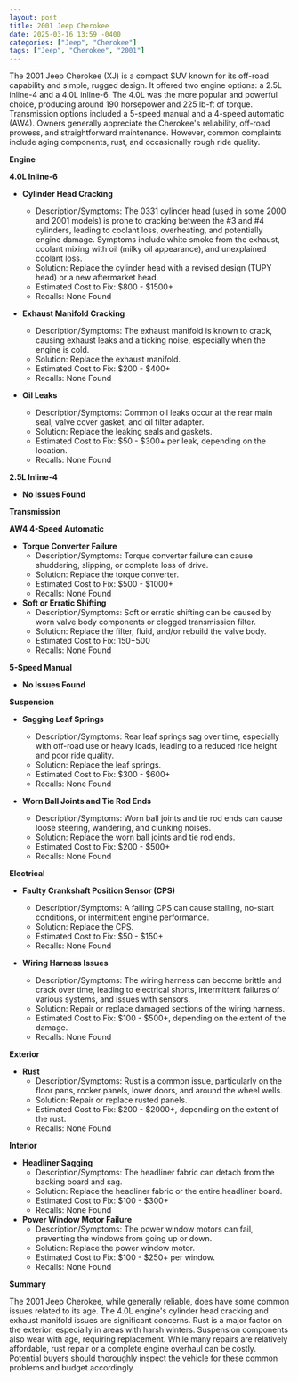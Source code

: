 ```yaml
---
layout: post
title: 2001 Jeep Cherokee
date: 2025-03-16 13:59 -0400
categories: ["Jeep", "Cherokee"]
tags: ["Jeep", "Cherokee", "2001"]
---
```

The 2001 Jeep Cherokee (XJ) is a compact SUV known for its off-road capability and simple, rugged design. It offered two engine options: a 2.5L inline-4 and a 4.0L inline-6. The 4.0L was the more popular and powerful choice, producing around 190 horsepower and 225 lb-ft of torque. Transmission options included a 5-speed manual and a 4-speed automatic (AW4). Owners generally appreciate the Cherokee's reliability, off-road prowess, and straightforward maintenance. However, common complaints include aging components, rust, and occasionally rough ride quality.

**Engine**

**4.0L Inline-6**

*   **Cylinder Head Cracking**
    *   Description/Symptoms: The 0331 cylinder head (used in some 2000 and 2001 models) is prone to cracking between the #3 and #4 cylinders, leading to coolant loss, overheating, and potentially engine damage. Symptoms include white smoke from the exhaust, coolant mixing with oil (milky oil appearance), and unexplained coolant loss.
    *   Solution: Replace the cylinder head with a revised design (TUPY head) or a new aftermarket head.
    *   Estimated Cost to Fix: $800 - $1500+
    * Recalls: None Found

*   **Exhaust Manifold Cracking**
    *   Description/Symptoms: The exhaust manifold is known to crack, causing exhaust leaks and a ticking noise, especially when the engine is cold.
    *   Solution: Replace the exhaust manifold.
    *   Estimated Cost to Fix: $200 - $400+
    * Recalls: None Found

*   **Oil Leaks**
    *   Description/Symptoms: Common oil leaks occur at the rear main seal, valve cover gasket, and oil filter adapter.
    *   Solution: Replace the leaking seals and gaskets.
    *   Estimated Cost to Fix: $50 - $300+ per leak, depending on the location.
    * Recalls: None Found

**2.5L Inline-4**

*   **No Issues Found**

**Transmission**

**AW4 4-Speed Automatic**

*   **Torque Converter Failure**
    *   Description/Symptoms: Torque converter failure can cause shuddering, slipping, or complete loss of drive.
    *   Solution: Replace the torque converter.
    *   Estimated Cost to Fix: $500 - $1000+
    * Recalls: None Found
*   **Soft or Erratic Shifting**
    *   Description/Symptoms: Soft or erratic shifting can be caused by worn valve body components or clogged transmission filter.
    *   Solution: Replace the filter, fluid, and/or rebuild the valve body.
    *   Estimated Cost to Fix: $150-$500
    * Recalls: None Found

**5-Speed Manual**
*   **No Issues Found**

**Suspension**

*   **Sagging Leaf Springs**
    *   Description/Symptoms: Rear leaf springs sag over time, especially with off-road use or heavy loads, leading to a reduced ride height and poor ride quality.
    *   Solution: Replace the leaf springs.
    *   Estimated Cost to Fix: $300 - $600+
    * Recalls: None Found

*   **Worn Ball Joints and Tie Rod Ends**
    *   Description/Symptoms: Worn ball joints and tie rod ends can cause loose steering, wandering, and clunking noises.
    *   Solution: Replace the worn ball joints and tie rod ends.
    *   Estimated Cost to Fix: $200 - $500+
    * Recalls: None Found

**Electrical**

*   **Faulty Crankshaft Position Sensor (CPS)**
    *   Description/Symptoms: A failing CPS can cause stalling, no-start conditions, or intermittent engine performance.
    *   Solution: Replace the CPS.
    *   Estimated Cost to Fix: $50 - $150+
    * Recalls: None Found

*   **Wiring Harness Issues**
    *   Description/Symptoms: The wiring harness can become brittle and crack over time, leading to electrical shorts, intermittent failures of various systems, and issues with sensors.
    *   Solution: Repair or replace damaged sections of the wiring harness.
    *   Estimated Cost to Fix: $100 - $500+, depending on the extent of the damage.
    * Recalls: None Found

**Exterior**

*   **Rust**
    *   Description/Symptoms: Rust is a common issue, particularly on the floor pans, rocker panels, lower doors, and around the wheel wells.
    *   Solution: Repair or replace rusted panels.
    *   Estimated Cost to Fix: $200 - $2000+, depending on the extent of the rust.
    * Recalls: None Found

**Interior**

*   **Headliner Sagging**
    *   Description/Symptoms: The headliner fabric can detach from the backing board and sag.
    *   Solution: Replace the headliner fabric or the entire headliner board.
    *   Estimated Cost to Fix: $100 - $300+
    * Recalls: None Found
*   **Power Window Motor Failure**
    *   Description/Symptoms: The power window motors can fail, preventing the windows from going up or down.
    *   Solution: Replace the power window motor.
    *   Estimated Cost to Fix: $100 - $250+ per window.
    * Recalls: None Found

**Summary**

The 2001 Jeep Cherokee, while generally reliable, does have some common issues related to its age. The 4.0L engine's cylinder head cracking and exhaust manifold issues are significant concerns. Rust is a major factor on the exterior, especially in areas with harsh winters. Suspension components also wear with age, requiring replacement. While many repairs are relatively affordable, rust repair or a complete engine overhaul can be costly. Potential buyers should thoroughly inspect the vehicle for these common problems and budget accordingly.

